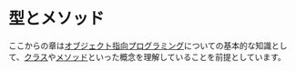 # 型とメソッド

ここからの章は[オブジェクト指向プログラミング](http://en.wikipedia.org/wiki/Object-oriented_programming)についての基本的な知識として、[クラス](http://en.wikipedia.org/wiki/Class_%28computer_programming%29)や[メソッド](http://en.wikipedia.org/wiki/Method_%28computer_programming%29)といった概念を理解していることを前提としています。
